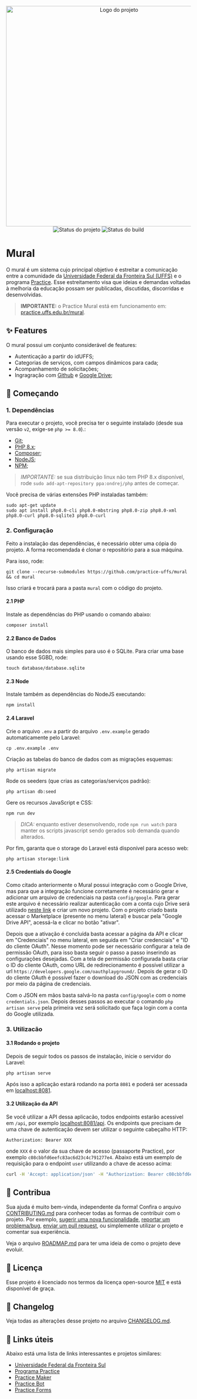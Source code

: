 <p align="center">
    <img width="600" src=".github/logo.png" title="Logo do projeto"><br />
    <img src="https://img.shields.io/maintenance/yes/2021?style=for-the-badge" title="Status do projeto">
    <img src="https://img.shields.io/github/workflow/status/practice-uffs/mural/ci.uffs.cc?label=Build&logo=github&logoColor=white&style=for-the-badge" title="Status do build">
</p>

# Mural

O mural é um sistema cujo principal objetivo é estreitar a comunicação entre a comunidade da [Universidade Federal da Fronteira Sul (UFFS)](https://www.uffs.edu.br) e o programa [Practice](https://practice.uffs.edu.br). Esse estreitamento visa que ideias e demandas voltadas à melhoria da educação possam ser publicadas, discutidas, discorridas e desenvolvidas.

> **IMPORTANTE:** o Practice Mural está em funcionamento em: [practice.uffs.edu.br/mural](https://practice.uffs.edu.br/mural).

## ✨ Features

O mural possui um conjunto considerável de features:

* Autenticação a partir do idUFFS;
* Categorias de serviços, com campos dinâmicos para cada;
* Acompanhamento de solicitações;
* Ingragração com [Github](https://github.com) e [Google Drive](https://drive.google.com);

## 🚀 Começando

### 1. Dependências

Para executar o projeto, você precisa ter o seguinte instalado (desde sua versão `v2`, exige-se `php >= 8.0`).:

- [Git](https://git-scm.com);
- [PHP 8.x](https://www.php.net/downloads);
- [Composer](https://getcomposer.org/download/);
- [NodeJS](https://nodejs.org/en/);
- [NPM](https://www.npmjs.com/package/npm);

>*IMPORTANTE:* se sua distribuição  linux não tem PHP 8.x disponível, rode `sudo add-apt-repository ppa:ondrej/php` antes de começar.

Você precisa de várias extensões PHP instaladas também:

```
sudo apt-get update
sudo apt install php8.0-cli php8.0-mbstring php8.0-zip php8.0-xml php8.0-curl php8.0-sqlite3 php8.0-curl
```

### 2. Configuração

Feito a instalação das dependências, é necessário obter uma cópia do projeto. A forma recomendada é clonar o repositório para a sua máquina.

Para isso, rode:

```
git clone --recurse-submodules https://github.com/practice-uffs/mural && cd mural
```

Isso criará e trocará para a pasta `mural` com o código do projeto.

#### 2.1 PHP

Instale as dependências do PHP usando o comando abaixo:

```
composer install
```

#### 2.2 Banco de Dados

O banco de dados mais simples para uso é o SQLite. Para criar uma base usando esse SGBD, rode:

```
touch database/database.sqlite
```

#### 2.3 Node

Instale também as dependências do NodeJS executando:

```
npm install
```

#### 2.4 Laravel

Crie o arquivo `.env` a partir do arquivo `.env.example` gerado automaticamente pelo Laravel:

```
cp .env.example .env
```

Criação as tabelas do banco de dados com as migrações esquemas:

```
php artisan migrate
```

Rode os seeders (que crias as categorias/serviços padrão):

```
php artisan db:seed
```

Gere os recursos JavaScript e CSS:

```
npm run dev
```

>*DICA:* enquanto estiver desenvolvendo, rode `npm run watch` para manter os scripts javascript sendo gerados sob demanda quando alterados.

Por fim, garanta que o storage do Laravel está disponível para acesso web:

```
php artisan storage:link
```

#### 2.5 Credentials do Google

Como citado anteriormente o Mural possui integração com o Google Drive, mas para que a integração funcione corretamente é necessário gerar e adicionar um arquivo de credenciais na pasta `config/google`. Para gerar este arquivo é necessário realizar autenticação com a conta cujo Drive será utilizado [neste link](https://console.developers.google.com/) e criar um novo projeto. Com o projeto criado basta acessar o Marketplace (presente no menu lateral) e buscar pela "Google Drive API", acessá-la e clicar no botão "ativar".
 
Depois que a ativação é concluída basta acessar a página da API e clicar em "Credenciais" no menu lateral, em seguida em "Criar credenciais" e "ID do cliente OAuth". Nesse momento pode ser necessário configurar a tela de permissão OAuth, para isso basta seguir o passo a passo inserindo as configurações desejadas. Com a tela de permissão configurada basta criar o ID do cliente OAuth, como URL de redirecionamento é possível utilizar a url `https://developers.google.com/oauthplayground/`. Depois de gerar o ID do cliente OAuth é possível fazer o download do JSON com as credenciais por meio da página de credenciais.
 
Com o JSON em mãos basta salvá-lo na pasta `config/google` com o nome `credentials.json`.  Depois desses passos ao executar o comando `php artisan serve` pela primeira vez será solicitado que faça login com a conta do Google utilizada.

### 3. Utilizacão

#### 3.1 Rodando o projeto

Depois de seguir todos os passos de instalação, inicie o servidor do Laravel:

```
php artisan serve
```

Após isso a aplicação estará rodando na porta `8081` e poderá ser acessada em [localhost:8081](http://localhost:8081).

#### 3.2 Utilização da API

Se você utilizar a API dessa aplicacão, todos endpoints estarão acessivel em `/api`, por exemplo [localhost:8081/api](http://localhost:8081/api). Os endpoints que precisam de uma chave de autenticação devem ser utilizar o seguinte cabeçalho HTTP:

```
Authorization: Bearer XXX
```

onde `XXX` é o valor da sua chave de acesso (passaporte Practice), por exemplo `c08cbbfd6eefc83ac6d23c4c791277e4`.
Abaixo está um exemplo de requisição para o endpoint `user` utilizando a chave de acesso acima:

```bash
curl -H 'Accept: application/json' -H "Authorization: Bearer c08cbbfd6eefc83ac6d23c4c791277e4" http://localhost:8001/api/user
```

## 🤝 Contribua

Sua ajuda é muito bem-vinda, independente da forma! Confira o arquivo [CONTRIBUTING.md](CONTRIBUTING.md) para conhecer todas as formas de contribuir com o projeto. Por exemplo, [sugerir uma nova funcionalidade](https://github.com/practice-uffs/mural/issues/new?assignees=&labels=&template=feature_request.md&title=), [reportar um problema/bug](https://github.com/practice-uffs/mural/issues/new?assignees=&labels=bug&template=bug_report.md&title=), [enviar um pull request](https://github.com/ccuffs/hacktoberfest/blob/master/docs/tutorial-pull-request.md), ou simplemente utilizar o projeto e comentar sua experiência.

Veja o arquivo [ROADMAP.md](ROADMAP.md) para ter uma ideia de como o projeto deve evoluir.


## 🎫 Licença

Esse projeto é licenciado nos termos da licença open-source [MIT](https://choosealicense.com/licenses/mit) e está disponível de graça.

## 🧬 Changelog

Veja todas as alterações desse projeto no arquivo [CHANGELOG.md](CHANGELOG.md).

## 🧪 Links úteis

Abaixo está uma lista de links interessantes e projetos similares:

* [Universidade Federal da Fronteira Sul](https://www.uffs.edu.br)
* [Programa Practice](https://practice.uffs.cc)
* [Practice Maker](https://github.com/practice-uffs/maker)
* [Practice Bot](https://github.com/practice-uffs/bot)
* [Practice Forms](https://github.com/practice-uffs/forms)
